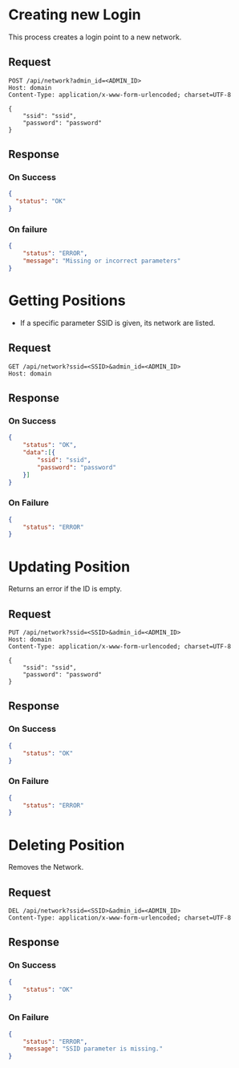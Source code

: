 # Creating new Login

This process creates a login point to a new network.

## Request
```http
POST /api/network?admin_id=<ADMIN_ID>
Host: domain
Content-Type: application/x-www-form-urlencoded; charset=UTF-8

{
    "ssid": "ssid",
    "password": "password"
}
```
## Response

### On Success
```json
{
  "status": "OK"
}
```

### On failure
```json
{
    "status": "ERROR",
    "message": "Missing or incorrect parameters"
}
```

# Getting Positions
- If a specific parameter SSID is given, its network are listed.

## Request
```http
GET /api/network?ssid=<SSID>&admin_id=<ADMIN_ID>
Host: domain
```

## Response
### On Success
```json
{
    "status": "OK",
    "data":[{
        "ssid": "ssid",
        "password": "password"
    }]
}
```
### On Failure
```json
{
    "status": "ERROR"
}
```

# Updating Position
Returns an error if the ID is empty.

## Request
```http
PUT /api/network?ssid=<SSID>&admin_id=<ADMIN_ID>
Host: domain
Content-Type: application/x-www-form-urlencoded; charset=UTF-8

{
    "ssid": "ssid",
    "password": "password"
}
```

## Response
### On Success
```json
{
    "status": "OK"
}
```

### On Failure
```json
{
    "status": "ERROR"
}
```

# Deleting Position
Removes the Network.

## Request
```http
DEL /api/network?ssid=<SSID>&admin_id=<ADMIN_ID>
Content-Type: application/x-www-form-urlencoded; charset=UTF-8
```

## Response
### On Success
```json
{
    "status": "OK"
}
```
### On Failure
```json
{
    "status": "ERROR",
    "message": "SSID parameter is missing."
}
```
